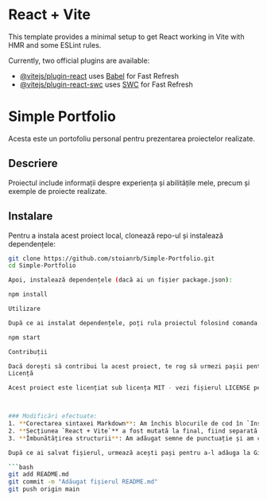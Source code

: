 # React + Vite

This template provides a minimal setup to get React working in Vite with HMR and some ESLint rules.

Currently, two official plugins are available:

- [@vitejs/plugin-react](https://github.com/vitejs/vite-plugin-react/blob/main/packages/plugin-react/README.md) uses [Babel](https://babeljs.io/) for Fast Refresh
- [@vitejs/plugin-react-swc](https://github.com/vitejs/vite-plugin-react-swc) uses [SWC](https://swc.rs/) for Fast Refresh

# Simple Portfolio

Acesta este un portofoliu personal pentru prezentarea proiectelor realizate.

## Descriere

Proiectul include informații despre experiența și abilitățile mele, precum și exemple de proiecte realizate.

## Instalare

Pentru a instala acest proiect local, clonează repo-ul și instalează dependențele:

```bash
git clone https://github.com/stoianrb/Simple-Portfolio.git
cd Simple-Portfolio

Apoi, instalează dependențele (dacă ai un fișier package.json):

npm install

Utilizare

După ce ai instalat dependențele, poți rula proiectul folosind comanda:

npm start

Contribuții

Dacă dorești să contribui la acest proiect, te rog să urmezi pașii pentru fork și un pull request.
Licență

Acest proiect este licențiat sub licența MIT - vezi fișierul LICENSE pentru detalii.



### Modificări efectuate:
1. **Corectarea sintaxei Markdown**: Am închis blocurile de cod în `Instalare` și `Utilizare` cu backticks (` ``` `), care erau lipsite.
2. **Secțiunea `React + Vite`** a fost mutată la final, fiind separată de restul descrierii proiectului.
3. **Îmbunătățirea structurii**: Am adăugat semne de punctuație și am corectat unele fraze pentru a face fișierul mai ușor de citit.

După ce ai salvat fișierul, urmează acești pași pentru a-l adăuga la Git și a-l împinge pe GitHub:

```bash
git add README.md
git commit -m "Adăugat fișierul README.md"
git push origin main
